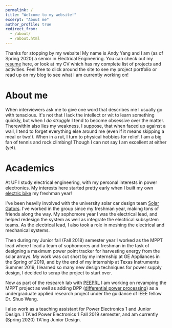 ```yaml
---
permalink: /
title: "Welcome to my website!"
excerpt: "About me"
author_profile: true
redirect_from: 
  - /about/
  - /about.html
---
```



 Thanks for stopping by my website! My name is Andy Yang and I am (as of Spring 2020) a senior in Electrical Engineering. You can check out my [resume](/files/Resumev10.pdf) here, or look at my CV which has my complete list of projects and activities. Feel free to click around the site to see my project portfolio or read up on my blog to see what I am currently working on! 


About me
======
When interviewers ask me to give one word that describes me I usually go with tenacious. It's not that I lack the intellect or wit to learn something quickly, but when _I do struggle_ I tend to become obsessive over the matter. Therewithin also lies my weakness, I suppose, that when faced up against a wall, I tend to forget everything else around me (even if it means skipping a meal or two!). When in a rut, I turn to physical hobbies for relief. I am a big fan of tennis and rock climbing! Though I can not say I am excellent at either (yet). 


Academics
======
At UF I study electrical engineering, with my personal interests in power electronics. My interests here started pretty early when I built my own [electric bike](https://www.google.com/) my freshman year! 

I've been heavily involved with the university solar car design team [Solar Gators](https://www.ufsolargators.org/). I've worked in the group since my freshman year, making tons of friends along the way. My sophomore year I was the electrical lead, and helped redesign the system as well as integrate the electrical subsystem teams. As the electrical lead, I also took a role in meshing the electrical and mechanical systems.

Then during my Junior fall (Fall 2018) semester year I worked as the MPPT lead where I lead a team of sophomores and freshman in the task of designing a maximum power point tracker for harvesting energy from the solar arrays. My work was cut short by my internship at GE Appliances in the Spring of 2019, and by the end of my internship at Texas Instruments Summer 2019, I learned so many new design techniques for power supply design, I decided to scrap the project to start over. 

Now as part of the research lab with [PEEPRL](https://peeprlgator.github.io/Shuo.Wang/index.html) I am working on revamping the MPPT project as well as adding DPP ([differential power processing](http://www.ieee-ecce.org/2019/conference/tutorials-16/)) as a undergraduate applied research project under the guidance of IEEE fellow Dr. Shuo Wang. 

I also work as a teaching assistant for Power Electronics 1 and Junior Design. I TA'ed Power Electronics 1 Fall 2019 semester, and am currently (Spring 2020) TA'ing Junior Design. 



